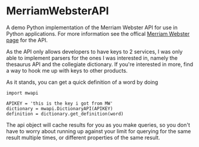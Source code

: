 MerriamWebsterAPI
=================

A demo Python implementation of the Merriam Webster API for use in Python applications. For more information see the offical
[Merriam Webster page](http://www.dictionaryapi.com/) for the API. 

As the API only allows developers to have keys to 2 services, I was only able to implement parsers for the ones I was interested in,
namely the thesaurus API and the collegiate dictionary. If you're interested in more, find a way to hook me up with keys to other
products.

As it stands, you can get a quick definition of a word by doing

```
import mwapi

APIKEY = 'this is the key i got from MW'
dictionary = mwapi.DictionaryAPI(APIKEY)
definition = dictionary.get_definition(word)
```


The api object will cache results for you as you make queries, so you don't have to worry about running up against your limit
for querying for the same result multiple times, or different properties of the same result.

